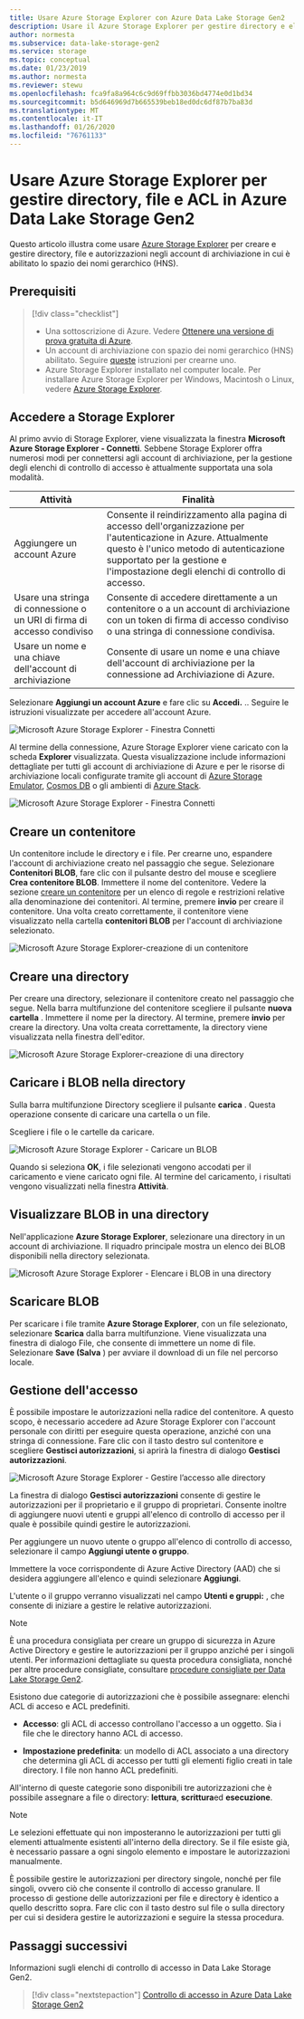 ```yaml
---
title: Usare Azure Storage Explorer con Azure Data Lake Storage Gen2
description: Usare il Azure Storage Explorer per gestire directory e elenchi di controllo di accesso (ACL) di file e directory in account di archiviazione con spazio dei nomi gerarchico (HNS) abilitato.
author: normesta
ms.subservice: data-lake-storage-gen2
ms.service: storage
ms.topic: conceptual
ms.date: 01/23/2019
ms.author: normesta
ms.reviewer: stewu
ms.openlocfilehash: fca9fa8a964c6c9d69ffbb3036bd4774e0d1bd34
ms.sourcegitcommit: b5d646969d7b665539beb18ed0dc6df87b7ba83d
ms.translationtype: MT
ms.contentlocale: it-IT
ms.lasthandoff: 01/26/2020
ms.locfileid: "76761133"
---
```

# <a name="use-azure-storage-explorer-to-manage-directories-files-and-acls-in-azure-data-lake-storage-gen2"></a>Usare Azure Storage Explorer per gestire directory, file e ACL in Azure Data Lake Storage Gen2

Questo articolo illustra come usare [Azure Storage Explorer](https://azure.microsoft.com/features/storage-explorer/) per creare e gestire directory, file e autorizzazioni negli account di archiviazione in cui è abilitato lo spazio dei nomi gerarchico (HNS).

## <a name="prerequisites"></a>Prerequisiti

> [!div class="checklist"]
> * Una sottoscrizione di Azure. Vedere [Ottenere una versione di prova gratuita di Azure](https://azure.microsoft.com/pricing/free-trial/).
> * Un account di archiviazione con spazio dei nomi gerarchico (HNS) abilitato. Seguire [queste](data-lake-storage-quickstart-create-account.md) istruzioni per crearne uno.
> * Azure Storage Explorer installato nel computer locale. Per installare Azure Storage Explorer per Windows, Macintosh o Linux, vedere [Azure Storage Explorer](https://azure.microsoft.com/features/storage-explorer/).

## <a name="sign-in-to-storage-explorer"></a>Accedere a Storage Explorer

Al primo avvio di Storage Explorer, viene visualizzata la finestra **Microsoft Azure Storage Explorer - Connetti**. Sebbene Storage Explorer offra numerosi modi per connettersi agli account di archiviazione, per la gestione degli elenchi di controllo di accesso è attualmente supportata una sola modalità.

|Attività|Finalità|
|---|---|
|Aggiungere un account Azure | Consente il reindirizzamento alla pagina di accesso dell'organizzazione per l'autenticazione in Azure. Attualmente questo è l'unico metodo di autenticazione supportato per la gestione e l'impostazione degli elenchi di controllo di accesso.|
|Usare una stringa di connessione o un URI di firma di accesso condiviso | Consente di accedere direttamente a un contenitore o a un account di archiviazione con un token di firma di accesso condiviso o una stringa di connessione condivisa. |
|Usare un nome e una chiave dell'account di archiviazione| Consente di usare un nome e una chiave dell'account di archiviazione per la connessione ad Archiviazione di Azure.|

Selezionare **Aggiungi un account Azure** e fare clic su **Accedi.** .. Seguire le istruzioni visualizzate per accedere all'account Azure.

![Microsoft Azure Storage Explorer - Finestra Connetti](media/storage-quickstart-blobs-storage-explorer/connect.png)

Al termine della connessione, Azure Storage Explorer viene caricato con la scheda **Explorer** visualizzata. Questa visualizzazione include informazioni dettagliate per tutti gli account di archiviazione di Azure e per le risorse di archiviazione locali configurate tramite gli account di [Azure Storage Emulator](../common/storage-use-emulator.md?toc=%2fazure%2fstorage%2fblobs%2ftoc.json), [Cosmos DB](../../cosmos-db/storage-explorer.md?toc=%2fazure%2fstorage%2fblobs%2ftoc.json) o gli ambienti di [Azure Stack](/azure-stack/user/azure-stack-storage-connect-se?toc=%2fazure%2fstorage%2fblobs%2ftoc.json).

![Microsoft Azure Storage Explorer - Finestra Connetti](media/storage-quickstart-blobs-storage-explorer/mainpage.png)

## <a name="create-a-container"></a>Creare un contenitore

Un contenitore include le directory e i file. Per crearne uno, espandere l'account di archiviazione creato nel passaggio che segue. Selezionare **Contenitori BLOB**, fare clic con il pulsante destro del mouse e scegliere **Crea contenitore BLOB**. Immettere il nome del contenitore. Vedere la sezione [creare un contenitore](storage-quickstart-blobs-dotnet.md#create-a-container) per un elenco di regole e restrizioni relative alla denominazione dei contenitori. Al termine, premere **invio** per creare il contenitore. Una volta creato correttamente, il contenitore viene visualizzato nella cartella **contenitori BLOB** per l'account di archiviazione selezionato.

![Microsoft Azure Storage Explorer-creazione di un contenitore](media/data-lake-storage-explorer/creating-a-filesystem.png)

## <a name="create-a-directory"></a>Creare una directory

Per creare una directory, selezionare il contenitore creato nel passaggio che segue. Nella barra multifunzione del contenitore scegliere il pulsante **nuova cartella** . Immettere il nome per la directory. Al termine, premere **invio** per creare la directory. Una volta creata correttamente, la directory viene visualizzata nella finestra dell'editor.

![Microsoft Azure Storage Explorer-creazione di una directory](media/data-lake-storage-explorer/creating-a-directory.png)

## <a name="upload-blobs-to-the-directory"></a>Caricare i BLOB nella directory

Sulla barra multifunzione Directory scegliere il pulsante **carica** . Questa operazione consente di caricare una cartella o un file.

Scegliere i file o le cartelle da caricare.

![Microsoft Azure Storage Explorer - Caricare un BLOB](media/data-lake-storage-explorer/upload-file.png)

Quando si seleziona **OK**, i file selezionati vengono accodati per il caricamento e viene caricato ogni file. Al termine del caricamento, i risultati vengono visualizzati nella finestra **Attività**.

## <a name="view-blobs-in-a-directory"></a>Visualizzare BLOB in una directory

Nell'applicazione **Azure Storage Explorer**, selezionare una directory in un account di archiviazione. Il riquadro principale mostra un elenco dei BLOB disponibili nella directory selezionata.

![Microsoft Azure Storage Explorer - Elencare i BLOB in una directory](media/data-lake-storage-explorer/list-files.png)

## <a name="download-blobs"></a>Scaricare BLOB

Per scaricare i file tramite **Azure Storage Explorer**, con un file selezionato, selezionare **Scarica** dalla barra multifunzione. Viene visualizzata una finestra di dialogo File, che consente di immettere un nome di file. Selezionare **Save (Salva** ) per avviare il download di un file nel percorso locale.

## <a name="managing-access"></a>Gestione dell'accesso

È possibile impostare le autorizzazioni nella radice del contenitore. A questo scopo, è necessario accedere ad Azure Storage Explorer con l'account personale con diritti per eseguire questa operazione, anziché con una stringa di connessione. Fare clic con il tasto destro sul contenitore e scegliere **Gestisci autorizzazioni**, si aprirà la finestra di dialogo **Gestisci autorizzazioni**.

![Microsoft Azure Storage Explorer - Gestire l’accesso alle directory](media/storage-quickstart-blobs-storage-Explorer/manageperms.png)

La finestra di dialogo **Gestisci autorizzazioni** consente di gestire le autorizzazioni per il proprietario e il gruppo di proprietari. Consente inoltre di aggiungere nuovi utenti e gruppi all'elenco di controllo di accesso per il quale è possibile quindi gestire le autorizzazioni.

Per aggiungere un nuovo utente o gruppo all'elenco di controllo di accesso, selezionare il campo **Aggiungi utente o gruppo**.

Immettere la voce corrispondente di Azure Active Directory (AAD) che si desidera aggiungere all'elenco e quindi selezionare **Aggiungi**.

L'utente o il gruppo verranno visualizzati nel campo **Utenti e gruppi:** , che consente di iniziare a gestire le relative autorizzazioni.

> [!NOTE]
> È una procedura consigliata per creare un gruppo di sicurezza in Azure Active Directory e gestire le autorizzazioni per il gruppo anziché per i singoli utenti. Per informazioni dettagliate su questa procedura consigliata, nonché per altre procedure consigliate, consultare [procedure consigliate per Data Lake Storage Gen2](data-lake-storage-best-practices.md).

Esistono due categorie di autorizzazioni che è possibile assegnare: elenchi ACL di acceso e ACL predefiniti.

* **Accesso**: gli ACL di accesso controllano l'accesso a un oggetto. Sia i file che le directory hanno ACL di accesso.

* **Impostazione predefinita**: un modello di ACL associato a una directory che determina gli ACL di accesso per tutti gli elementi figlio creati in tale directory. I file non hanno ACL predefiniti.

All'interno di queste categorie sono disponibili tre autorizzazioni che è possibile assegnare a file o directory: **lettura**, **scrittura**ed **esecuzione**.

>[!NOTE]
> Le selezioni effettuate qui non imposteranno le autorizzazioni per tutti gli elementi attualmente esistenti all'interno della directory. Se il file esiste già, è necessario passare a ogni singolo elemento e impostare le autorizzazioni manualmente.

È possibile gestire le autorizzazioni per directory singole, nonché per file singoli, ovvero ciò che consente il controllo di accesso granulare. Il processo di gestione delle autorizzazioni per file e directory è identico a quello descritto sopra. Fare clic con il tasto destro sul file o sulla directory per cui si desidera gestire le autorizzazioni e seguire la stessa procedura.

## <a name="next-steps"></a>Passaggi successivi

Informazioni sugli elenchi di controllo di accesso in Data Lake Storage Gen2.

> [!div class="nextstepaction"]
> [Controllo di accesso in Azure Data Lake Storage Gen2](https://docs.microsoft.com/azure/storage/blobs/data-lake-storage-access-control)
